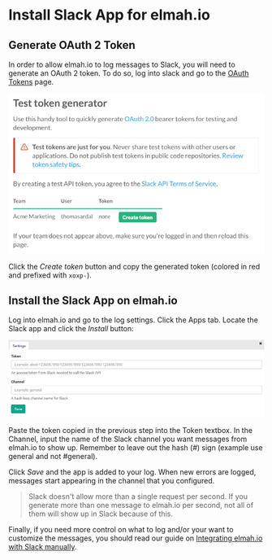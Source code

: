 # Install Slack App for elmah.io

## Generate OAuth 2 Token

In order to allow elmah.io to log messages to Slack, you will need to generate an OAuth 2 token. To do so, log into slack and go to the [OAuth Tokens](https://api.slack.com/docs/oauth-test-tokens) page.

![OAuth Tokens Page](/images/apps/slack/generate_token.png)

Click the *Create token* button and copy the generated token (colored in red and prefixed with `xoxp-`).

## Install the Slack App on elmah.io

Log into elmah.io and go to the log settings. Click the Apps tab. Locate the Slack app and click the *Install* button:

![Install Slack App](/images/apps/slack/install_slack.png)

Paste the token copied in the previous step into the Token textbox. In the Channel, input the name of the Slack channel you want messages from elmah.io to show up. Remember to leave out the hash (#) sign (example use general and not #general).

Click *Save* and the app is added to your log. When new errors are logged, messages start appearing in the channel that you configured.

> Slack doesn't allow more than a single request per second. If you generate more than one message to elmah.io per second, not all of them will show up in Slack because of this.

Finally, if you need more control on what to log and/or your want to customize the messages, you should read our guide on [Integrating elmah.io with Slack manually](http://docs.elmah.io/integrate-elmah-io-with-slack/).